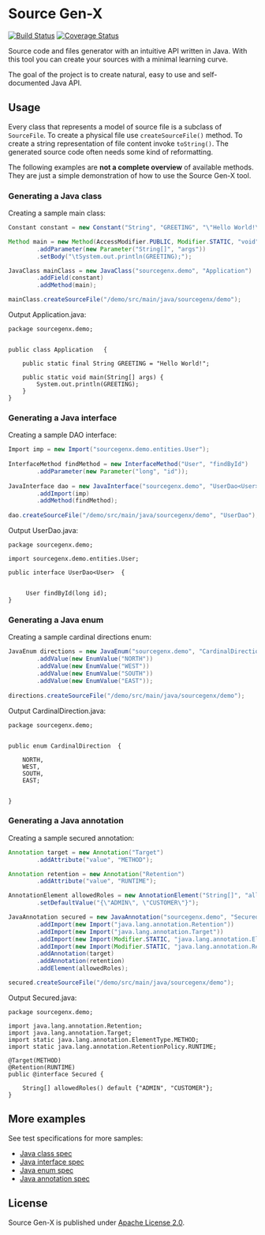 # Source Gen-X
[![Build Status](https://travis-ci.org/mkopylec/source-gen-x.svg?branch=master)](https://travis-ci.org/mkopylec/source-gen-x)
[![Coverage Status](https://coveralls.io/repos/mkopylec/source-gen-x/badge.svg?branch=master)](https://coveralls.io/r/mkopylec/source-gen-x?branch=master)

Source code and files generator with an intuitive API written in Java.
With this tool you can create your sources with a minimal learning curve. 

The goal of the project is to create natural, easy to use and self-documented Java API.

## Usage
Every class that represents a model of source file is a subclass of `SourceFile`.
To create a physical file use `createSourceFile()` method.
To create a string representation of file content invoke `toString()`.
The generated source code often needs some kind of reformatting.

The following examples are **not a complete overview** of available methods.
They are just a simple demonstration of how to use the Source Gen-X tool.

### Generating a Java class
Creating a sample main class:
    
```java
Constant constant = new Constant("String", "GREETING", "\"Hello World!\"");

Method main = new Method(AccessModifier.PUBLIC, Modifier.STATIC, "void", "main")
        .addParameter(new Parameter("String[]", "args"))
        .setBody("\tSystem.out.println(GREETING);");

JavaClass mainClass = new JavaClass("sourcegenx.demo", "Application")
        .addField(constant)
        .addMethod(main);

mainClass.createSourceFile("/demo/src/main/java/sourcegenx/demo");
```
    
Output Application.java:

    package sourcegenx.demo;


    public class Application   {

        public static final String GREETING = "Hello World!";

        public static void main(String[] args) {
    	    System.out.println(GREETING);
        }
    }

### Generating a Java interface
Creating a sample DAO interface:

```java
Import imp = new Import("sourcegenx.demo.entities.User");
       
InterfaceMethod findMethod = new InterfaceMethod("User", "findById")
        .addParameter(new Parameter("long", "id"));
       
JavaInterface dao = new JavaInterface("sourcegenx.demo", "UserDao<User>")
        .addImport(imp)
        .addMethod(findMethod);
        
dao.createSourceFile("/demo/src/main/java/sourcegenx/demo", "UserDao");
```
        
Output UserDao.java:

    package sourcegenx.demo;

    import sourcegenx.demo.entities.User;

    public interface UserDao<User>  {


         User findById(long id);
    }

### Generating a Java enum
Creating a sample cardinal directions enum:

```java
JavaEnum directions = new JavaEnum("sourcegenx.demo", "CardinalDirection")
        .addValue(new EnumValue("NORTH"))
        .addValue(new EnumValue("WEST"))
        .addValue(new EnumValue("SOUTH"))
        .addValue(new EnumValue("EAST"));
        
directions.createSourceFile("/demo/src/main/java/sourcegenx/demo");
```
    
Output CardinalDirection.java:

    package sourcegenx.demo;


    public enum CardinalDirection  {

        NORTH,
        WEST,
        SOUTH,
        EAST;


    }
    
### Generating a Java annotation
Creating a sample secured annotation:

```java
Annotation target = new Annotation("Target")
        .addAttribute("value", "METHOD");

Annotation retention = new Annotation("Retention")
        .addAttribute("value", "RUNTIME");

AnnotationElement allowedRoles = new AnnotationElement("String[]", "allowedRoles")
        .setDefaultValue("{\"ADMIN\", \"CUSTOMER\"}");

JavaAnnotation secured = new JavaAnnotation("sourcegenx.demo", "Secured")
        .addImport(new Import("java.lang.annotation.Retention"))
        .addImport(new Import("java.lang.annotation.Target"))
        .addImport(new Import(Modifier.STATIC, "java.lang.annotation.ElementType.METHOD"))
        .addImport(new Import(Modifier.STATIC, "java.lang.annotation.RetentionPolicy.RUNTIME"))
        .addAnnotation(target)
        .addAnnotation(retention)
        .addElement(allowedRoles);

secured.createSourceFile("/demo/src/main/java/sourcegenx/demo");
```
    
Output Secured.java:

    package sourcegenx.demo;

    import java.lang.annotation.Retention;
    import java.lang.annotation.Target;
    import static java.lang.annotation.ElementType.METHOD;
    import static java.lang.annotation.RetentionPolicy.RUNTIME;

    @Target(METHOD)
    @Retention(RUNTIME)
    public @interface Secured {

        String[] allowedRoles() default {"ADMIN", "CUSTOMER"};
    }

## More examples
See test specifications for more samples:

- [Java class spec](https://github.com/mkopylec/source-gen-x/blob/master/src/test/groovy/pl/allegro/tech/sourcegenx/core/java/JavaClassSpec.groovy)
- [Java interface spec](https://github.com/mkopylec/source-gen-x/blob/master/src/test/groovy/pl/allegro/tech/sourcegenx/core/java/JavaInterfaceSpec.groovy)
- [Java enum spec](https://github.com/mkopylec/source-gen-x/blob/master/src/test/groovy/pl/allegro/tech/sourcegenx/core/java/JavaEnumSpec.groovy)
- [Java annotation spec](https://github.com/mkopylec/source-gen-x/blob/master/src/test/groovy/pl/allegro/tech/sourcegenx/core/java/JavaAnnotationSpec.groovy)

## License
Source Gen-X is published under [Apache License 2.0](http://www.apache.org/licenses/LICENSE-2.0).